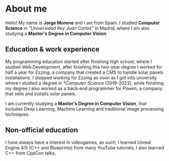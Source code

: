 
# About me
Hello! My name is **Jorge Moreno** and I am from Spain. I studied **Computer Science** in *"Universidad Rey Juan Carlos"* in Madrid, where I am also studying a **Master's Degree in Computer Vision**.

## Education & work experience
My programming education started after finishing high school, where I studied Web Development, after finishing this two-year degree I worked for half a year for *Ezzing*, a company that created a CMS to handle solar panels installations. I stopped working for *Ezzing* as soon as I got into university where I studied a degree in **Computer Science* (2019-2023), while finishing my degree I also worked as a back-end programmer for *Powen*, a company that sells and installs solar panels.

I am currently studying a **Master's Degree in Computer Vision**, that includes Deep Learning, Machine Learning and traditional image processing techniques.

## Non-official education
I have always have a interest in videogames, as such, I learned Unreal Engine 4/5 (C++ and Blueprints) from many YouTube tutorials, I also learned C++ from CppCon talks.
